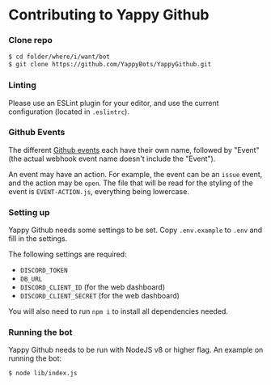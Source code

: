 # Contributing to Yappy Github

### Clone repo

```sh
$ cd folder/where/i/want/bot
$ git clone https://github.com/YappyBots/YappyGithub.git
```

### Linting

Please use an ESLint plugin for your editor, and use the current configuration (located in `.eslintrc`).

### Github Events

The different [Github events](https://developer.github.com/v3/activity/events/types/) each have their own name, followed by "Event" (the actual webhook event name doesn't include the "Event").

An event may have an action. For example, the event can be an `issue` event, and the action may be `open`.
The file that will be read for the styling of the event is `EVENT-ACTION.js`, everything being lowercase.

### Setting up

Yappy Github needs some settings to be set. Copy `.env.example` to `.env` and fill in the settings.

The following settings are required:
- `DISCORD_TOKEN`
- `DB_URL`
- `DISCORD_CLIENT_ID` (for the web dashboard)
- `DISCORD_CLIENT_SECRET` (for the web dashboard)

You will also need to run `npm i` to install all dependencies needed.

### Running the bot

Yappy Github needs to be run with NodeJS v8 or higher flag.
An example on running the bot:

```sh
$ node lib/index.js
```
